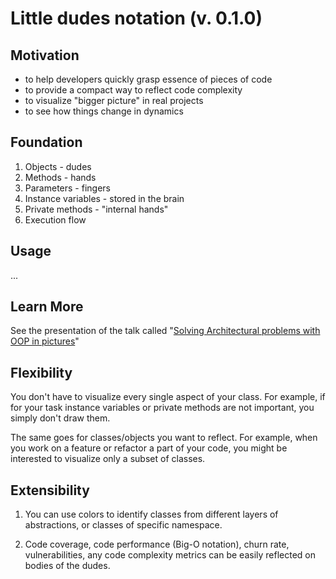 # Little dudes notation (v. 0.1.0)

## Motivation

- to help developers quickly grasp essence of pieces of code
- to provide a compact way to reflect code complexity
- to visualize "bigger picture" in real projects
- to see how things change in dynamics 

## Foundation

1. Objects - dudes
2. Methods - hands
3. Parameters - fingers
4. Instance variables - stored in the brain
5. Private methods - "internal hands"
6. Execution flow

## Usage

...


## Learn More

See the presentation of the talk called "[Solving Architectural problems with OOP in pictures](https://speakerdeck.com/inem/solving-architectural-problems-with-oop-in-pictures)" 

## Flexibility

You don't have to visualize every single aspect of your class. For example, if for your task instance variables or private methods are not important, you simply don't draw them.

The same goes for classes/objects you want to reflect. For example, when you work on a feature or refactor a part of your code, you might be interested to visualize only a subset of classes.

## Extensibility

1. You can use colors to identify classes from different layers of abstractions, or classes of specific namespace.

2. Code coverage, code performance (Big-O notation), churn rate, vulnerabilities, any code complexity metrics can be easily reflected on bodies of the dudes.
